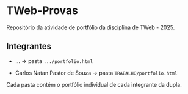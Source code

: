 # TWeb-Provas

Repositório da atividade de portfólio da disciplina de TWeb - 2025.  

## Integrantes
- ... → pasta `.../portfolio.html`
  
- Carlos Natan Pastor de Souza → pasta `TRABALHO/portfolio.html`

Cada pasta contém o portfólio individual de cada integrante da dupla.
